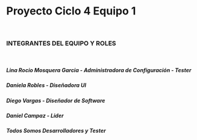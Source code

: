 <h1>Proyecto Ciclo 4 Equipo 1</h1>
<br>
<h3>INTEGRANTES DEL EQUIPO Y ROLES</h3>
<br>
<h5> Lina Rocio Mosquera Garcia - Administradora de Configuración - Tester </h5>
<h5> Daniela Robles - Diseñadora UI</h5>
<h5> Diego Vargas - Diseñador de Software</h5>
<h5> Daniel Campaz - Lider</h5>
<h5> Todos Somos Desarrolladores y Tester</h5>
